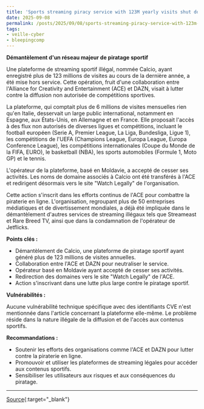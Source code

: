 ```yaml
---
title: 'Sports streaming piracy service with 123M yearly visits shut down'
date: 2025-09-08
permalink: /posts/2025/09/08/sports-streaming-piracy-service-with-123m-yearly-visits-shut-down/
tags:
- veille-cyber
- bleepingcomp
---
```

**Démantèlement d'un réseau majeur de piratage sportif**

Une plateforme de streaming sportif illégal, nommée Calcio, ayant enregistré plus de 123 millions de visites au cours de la dernière année, a été mise hors service. Cette opération, fruit d'une collaboration entre l'Alliance for Creativity and Entertainment (ACE) et DAZN, visait à lutter contre la diffusion non autorisée de compétitions sportives.

La plateforme, qui comptait plus de 6 millions de visites mensuelles rien qu'en Italie, desservait un large public international, notamment en Espagne, aux États-Unis, en Allemagne et en France. Elle proposait l'accès à des flux non autorisés de diverses ligues et compétitions, incluant le football européen (Serie A, Premier League, La Liga, Bundesliga, Ligue 1), les compétitions de l'UEFA (Champions League, Europa League, Europa Conference League), les compétitions internationales (Coupe du Monde de la FIFA, EURO), le basketball (NBA), les sports automobiles (Formule 1, Moto GP) et le tennis.

L'opérateur de la plateforme, basé en Moldavie, a accepté de cesser ses activités. Les noms de domaine associés à Calcio ont été transférés à l'ACE et redirigent désormais vers le site "Watch Legally" de l'organisation.

Cette action s'inscrit dans les efforts continus de l'ACE pour combattre la piraterie en ligne. L'organisation, regroupant plus de 50 entreprises médiatiques et de divertissement mondiales, a déjà été impliquée dans le démantèlement d'autres services de streaming illégaux tels que Streameast et Rare Breed TV, ainsi que dans la condamnation de l'opérateur de Jetflicks.

**Points clés :**

*   Démantèlement de Calcio, une plateforme de piratage sportif ayant généré plus de 123 millions de visites annuelles.
*   Collaboration entre l'ACE et DAZN pour neutraliser le service.
*   Opérateur basé en Moldavie ayant accepté de cesser ses activités.
*   Redirection des domaines vers le site "Watch Legally" de l'ACE.
*   Action s'inscrivant dans une lutte plus large contre le piratage sportif.

**Vulnérabilités :**

Aucune vulnérabilité technique spécifique avec des identifiants CVE n'est mentionnée dans l'article concernant la plateforme elle-même. Le problème réside dans la nature illégale de la diffusion et de l'accès aux contenus sportifs.

**Recommandations :**

*   Soutenir les efforts des organisations comme l'ACE et DAZN pour lutter contre la piraterie en ligne.
*   Promouvoir et utiliser les plateformes de streaming légales pour accéder aux contenus sportifs.
*   Sensibiliser les utilisateurs aux risques et aux conséquences du piratage.

---
[Source](https://www.bleepingcomputer.com/news/security/massive-calcio-sports-streaming-piracy-service-with-123m-yearly-visits-shut-down/){:target="_blank"}
